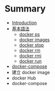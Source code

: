# Summary

* [Introduction](README.md)
* [基本語法](command/README.md)
   * [docker ps](command/docker-ps.md)
   * [docker images](command/docker_images.md)
   * [docker stop](command/docker_stop.md)
   * [docker rm](command/docker_rm.md)
   * [docker rmi](command/docker_rmi.md)
   * [docker run](command/docker_run.md)
* [docker-compose](docker_compose/README.md)
* 建立 docker image
* docker Hub
* docker-compose

